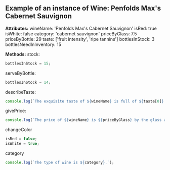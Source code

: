 ## Example of an instance of Wine: Penfolds Max's Cabernet Sauvignon

**Attributes:**
wineName: 'Penfolds Max's Cabernet Sauvignon'
isRed: true
isWhite: false
category: 'cabernet sauvignon'
priceByGlass: 7.5
priceByBottle: 29
taste: ['fruit intensity', 'ripe tannins']
bottlesInStock: 3
bottlesNeedInInventory: 15

**Methods:**
stock:
```javascript
bottlesInStock = 15;
```
serveByBottle:
```javascript
bottlesInStock = 14;
```
describeTaste:
```javascript
console.log(`The exquisite taste of ${wineName} is full of ${taste[0]} and ${taste[1]}!`);
```
givePrice:
```javascript
console.log(`The price of ${wineName} is ${priceByGlass} by the glass and ${priceByBottle} by the bottle.`);
```
changeColor
```javascript
isRed = false;
isWhite = true;
```

category
```javascript
console.log(`The type of wine is ${category}.`);
```
